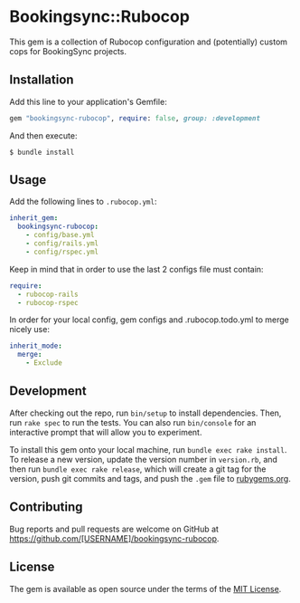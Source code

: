 # Bookingsync::Rubocop

This gem is a collection of Rubocop configuration and (potentially) custom cops for BookingSync projects.

## Installation

Add this line to your application's Gemfile:

```ruby
gem "bookingsync-rubocop", require: false, group: :development
```

And then execute:

    $ bundle install

## Usage

Add the following lines to `.rubocop.yml`:

```yaml
inherit_gem:
  bookingsync-rubocop:
    - config/base.yml
    - config/rails.yml
    - config/rspec.yml
```

Keep in mind that in order to use the last 2 configs file must contain:

```yaml
require:
  - rubocop-rails
  - rubocop-rspec
```

In order for your local config, gem configs and .rubocop.todo.yml to merge nicely use:

```yaml
inherit_mode:
  merge:
    - Exclude
```

## Development

After checking out the repo, run `bin/setup` to install dependencies. Then, run `rake spec` to run the tests. You can also run `bin/console` for an interactive prompt that will allow you to experiment.

To install this gem onto your local machine, run `bundle exec rake install`. To release a new version, update the version number in `version.rb`, and then run `bundle exec rake release`, which will create a git tag for the version, push git commits and tags, and push the `.gem` file to [rubygems.org](https://rubygems.org).

## Contributing

Bug reports and pull requests are welcome on GitHub at https://github.com/[USERNAME]/bookingsync-rubocop.

## License

The gem is available as open source under the terms of the [MIT License](https://opensource.org/licenses/MIT).
